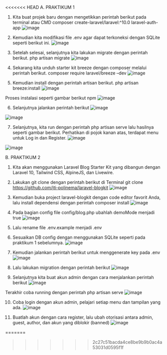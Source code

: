 <<<<<<< HEAD
A.	PRAKTIKUM 1
1.	Kita buat projek baru dengan mengetikkan perintah berikut pada terminal atau CMD composer create-laravel/laravel:^10.0 laravel-auth-app
 ![image](https://github.com/user-attachments/assets/3779beb6-5557-49e9-9d0f-30167811318a)

2.	Kemudian kita modifikasi file .env agar dapat terkoneksi dengan SQLite seperti berikut ini.
 ![image](https://github.com/user-attachments/assets/376f464d-5858-44fd-bcba-e45b2bc02d02)

3.	Setelah selesai, selanjutnya kita lakukan migrate dengan perintah berikut. php artisan migrate 
 ![image](https://github.com/user-attachments/assets/3b0213c3-c0a1-4927-aabe-78142ab54a78)

4.	Sekarang kita unduh starter kit breeze dengan composer melalui perintah berikut. composer require laravel/breeze –dev
 ![image](https://github.com/user-attachments/assets/bca126ff-1a53-4a2f-817c-7e544b7cfca0)

5.	Kemudian install dengan perintah artisan berikut. php artisan breeze:install
 ![image](https://github.com/user-attachments/assets/62351d14-f679-46d6-9da3-f7e3611c1a9e)

Proses instalasi seperti gambar berikut
npm 
![image](https://github.com/user-attachments/assets/f3f7bc80-fd51-42d7-872e-7407c1143fbf)


6.	Selanjutnya jalankan perintah berikut
 ![image](https://github.com/user-attachments/assets/c9e0702c-bd7a-432f-949b-6b32e27564a5)

 ![image](https://github.com/user-attachments/assets/97714c6d-4881-498d-ac0c-af642c390493)

7.	Selanjutnya, kita run dengan perintah php artisan serve lalu hasilnya seperti gambar berikut. Perhatikan di pojok kanan atas, terdapat menu untuk Log in dan Register.
 ![image](https://github.com/user-attachments/assets/8135a1bc-7612-4e20-9dbb-f262ea251fe5)

 ![image](https://github.com/user-attachments/assets/9397030b-ced4-443a-9e8d-84368c983502)




B.	PRAKTIKUM 2
1.	Kita akan menggunakan Laravel Blog Starter Kit yang dibangun dengan Laravel 10, Tailwind CSS, AlpineJS, dan Livewire.
2.	Lakukan git clone dengan perintah berikut di Terminal
git clone https://github.com/jti-polinema/laravel-blogkit
 ![image](https://github.com/user-attachments/assets/56262e63-2098-464f-b4f7-db8f20a5543e)

3.	Kemudian buka project laravel-blogkit dengan code editor favorit Anda, lalu install dependensi dengan perintah composer install
 ![image](https://github.com/user-attachments/assets/37d1ab26-b5a4-4a6f-873b-77444c4c7751)

4.	Pada bagian config file config/blog.php ubahlah demoMode menjadi true 
 ![image](https://github.com/user-attachments/assets/443cd940-7ecb-4db1-9931-fa9318e4866d)

5.	Lalu rename file .env.example menjadi .env 
6.	Sesuaikan DB config dengan menggunakan SQLite seperti pada praktikum 1 sebelumnya. 
 ![image](https://github.com/user-attachments/assets/60c50f31-ae69-4262-93c9-19938be55de0)

7.	Kemudian jalankan perintah berikut untuk menggenerate key pada .env
 ![image](https://github.com/user-attachments/assets/5de44751-d840-4f0e-8f0b-4e75b6f426ee)

8.	Lalu lakukan migration dengan perintah berikut
![image](https://github.com/user-attachments/assets/9d4878b6-1696-4055-bf99-897ec0f9685e)
 

9.	Selanjutnya kita buat akun admin dengan cara menjalankan perintah berikut
 ![image](https://github.com/user-attachments/assets/4f70fac0-b0dd-40f4-913b-026b067f776a)

Terakhir coba running dengan perintah php artisan serve
 ![image](https://github.com/user-attachments/assets/e724bd21-7150-4765-8499-097cdc6baf91)

10.	Coba login dengan akun admin, pelajari setiap menu dan tampilan yang ada. 
 ![image](https://github.com/user-attachments/assets/9653a58f-3160-4c8e-8c0f-6209c601b097)


11.	Buatlah akun dengan cara register, lalu ubah otorisasi antara admin, guest, author, dan akun yang diblokir (banned)
![image](https://github.com/user-attachments/assets/c520be95-b333-419a-b507-f20632bda3b7)
 

=======

>>>>>>> 2c27c51bacda4ce8be9b9b0ac4a53031d0595f1f
